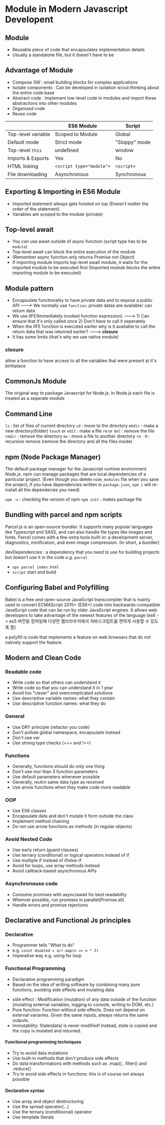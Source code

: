 # Module in Modern Javascript Developent

## Module
- Reusable piece of code that encapsulates implementation details
- Usually a standalone file, but it doesn't have to be

## Advantage of Module
- Compose SW : small building blocks for complex applications
- Isolate components : Can be developed in isolation w/out thinking about the entire code base
- Abstract code : Implement low-level code in modules and import these abstractions into other modules
- Organized code
- Reuse code


|| ES6 Module  | Script |
|------------| ------------- | ------------- |
|Top-level variable| Scoped to Module  | Global  |
|Default mode| Strict mode  | "Sloppy" mode  |
|Top-level `this`| undefined | window |
| Imports & Exports | Yes | No |
| HTML linking | `<script type="module">` | `<script>`|
| File downloading | Asynchronous | Synchronous |


## Exporting & Importing in ES6 Module
- Imported statement always gets hoisted on top (Doesn't matter the order of the statement)
- Variables are scoped to the module (private)


## Top-level await
- You can use await outside of async function (script type has to be `module`)
- Top-level await can block the entire execution of the module
- (Remember async function only returns Promise not Object)
- If importing module imports top-level await module, it waits for the imported module to be executed first (Imported module blocks the entire importing module to be executed) 

## Module pattern
- Encapsulate functionality to have private data and to expose a public API ---> We normally use `function`: private datas are available/ can return data
- We use IIFE(Immediately invoked function expression) ---> 1) Can ensure that it's only called once 2) Don't have to call it seperately
- When the IIFE function is executed earlier why is it available to call the return data that was returned earlier? ---> **closure**
- It has some limits (that's why we use native module) 

### closure
allow a function to have access to all the variables that were present at it's birthplace

## CommonJs Module
The original way to package Javascript for Node.js. In Node.js each file is treated as a seperate module

## Command Line
`ls` : list of files of current directory
`cd` : move to the directory
`mkdir` : make a new directory(folder)
`touch` or `edit` : make a file
`rm` or `del` : remove the file
`rmdir` : remove the directory
`mv` : move a file to another directory
`rm -R` : recursive remove (remove the directory and all the files inside)

## npm (Node Package Manager)
The default package manager for the Javascript runtime environment *Node.js*. npm can manage packages that are local dependencies of a particular project. 
(Even though you delete `node_modules` file when you save the project, if you have dependencies written in `package.json`, `npm i` will re-install all the dependecies you need)

`npm -v` : checking the version of npm
`npm init` : makes package file 

## Bundling with parcel and npm scripts
Parcel.js is an open-source bundler. It supports many popular languages like Typescript and SASS, and can also handle file types like images and fonts. Parcel comes with a few extra tools built-in: a development server, diagnostics, minification, and even image compression. (In short, a bundler)

devDependencies : a dependency that you need to use for building projects but doesn't use it in the code *e.g.*  `parcel`
- `npx parcel index.html`
- `script` start and build

## Configuring Babel and Polyfilling
Babel is a free and open-source JavaScript transcompiler that is mainly used to convert ECMAScript 2015+ (ES6+) code into backwards-compatible JavaScript code that can be run by older JavaScript engines. It allows web developers to take advantage of the newest features of the language (es6 -> es5 버전을 컴파일해 다양한 웹브라우저에서 자바스크립트를 편하게 사용할 수 있도록 함)

a polyfill is code that implements a feature on web browsers that do not natively support the feature.

## Modern and Clean Code
### Readable code
- Write code so that others can understand it
- Write code so that you can understand it in 1 year
- Avoid too "clever" and overcomplicated solutions
- Use descriptive variable names: what they contain
- Use descriptive function names: what they do

### General
- Use DRY principle (refactor you code)
- Don't pollute global namespace, encapsulate instead
- Don't use var
- Use strong type checks (=== and !==)

### Functions
- Generally, functions should do only one thing
- Don't use mor than 3 function parameters
- Use default parameters whenever possible
- Generally, reutrn same data type as received
- Use arrow functions when they make code more readable

### OOP
- Use ES6 classes
- Encapsulate data and don't mutate it form outside the class
- Implement method chaining
- Do not use arrow functions as methods (in regular objects)

### Avoid Nested Code
- Use early return (guard clauses)
- Use ternary (conditional) or logical operators instead of if
- Use multiple if instead of if/else-if
- Avoid for loops, use array methods instead
- Avoid callback-based asynchronous APIs

### Asynchronouse code
- Consume promises with async/await for best readability
- Whenver possible, run promises in parallel(Promise.all)
- Handle errors and promise rejections

## Declarative and Functional Js principles
### Declarative
- Programmer tells "What to do"
- e.g. `const doubled = arr.map(n => n * 2)`
- Imperative way e.g. using for loop

### Functional Programming
- Declarative programming paradigm
- Based on the idea of writing software by combining many pure functions, avoiding side effects and mutating data

* side effect : Modification (mutation) of any data outside of the function (mutating external variables, logging to console, writing to DOM, etc.)
* Pure function: Function without side effects. Does not depend on external variavles. Given the same inputs, always returns the same outputs.
* Immutability: State(data) is never modified! Instead, state is copied and the copy is mutated and returned.

#### Functional programming techniques
- Try to avoid data mutations
- Use built-in methods that don't produce side effects
- Do data transformations with methods such as .map(), .filter() and .reduce()
- Try to avoid side effects in functions: this is of course not always possible

#### Declarative syntax
- Use array and object destructuring
- Use the spread operator(...)
- Use the ternary (conditioonal) operator
- Use template literals
